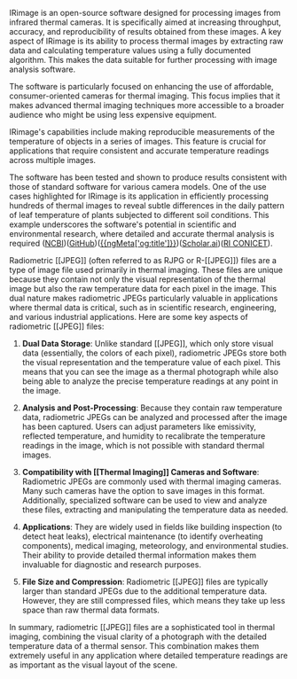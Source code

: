 IRimage is an open-source software designed for processing images from infrared thermal cameras. It is specifically aimed at increasing throughput, accuracy, and reproducibility of results obtained from these images. A key aspect of IRimage is its ability to process thermal images by extracting raw data and calculating temperature values using a fully documented algorithm. This makes the data suitable for further processing with image analysis software.

The software is particularly focused on enhancing the use of affordable, consumer-oriented cameras for thermal imaging. This focus implies that it makes advanced thermal imaging techniques more accessible to a broader audience who might be using less expensive equipment.

IRimage's capabilities include making reproducible measurements of the temperature of objects in a series of images. This feature is crucial for applications that require consistent and accurate temperature readings across multiple images.

The software has been tested and shown to produce results consistent with those of standard software for various camera models. One of the use cases highlighted for IRimage is its application in efficiently processing hundreds of thermal images to reveal subtle differences in the daily pattern of leaf temperature of plants subjected to different soil conditions. This example underscores the software's potential in scientific and environmental research, where detailed and accurate thermal analysis is required​ ([NCBI](https://www.ncbi.nlm.nih.gov/pmc/articles/PMC9138121/#:~:text=IRimage%20processes%20thermal%20images%2C%20extracting,processing%20using%20image%20analysis%20software))​​ ([GitHub](https://github.com/gpereyrairujo/IRimage#:~:text=IRimage%20Open%20source%20software%20for,oriented%20cameras))​​ ([{{ngMeta['og:title']}}](https://bio.tools/irimage#!#:~:text=IRimage%3A%20Open%20source%20software%20for,oriented%20cameras))​​ ([Scholar.ai](https://www.semanticscholar.org/paper/IRimage%3A-open-source-software-for-processing-images-Irujo/92f84f255b4e79b046957a27323c19e1ad73543e#:~:text=IRimage%20processes%20thermal%20images%2C%20extracting,accuracy%20and%20reproducibility%20of))​​ ([RI CONICET](https://ri.conicet.gov.ar/handle/11336/209733#:~:text=IRimage%E2%80%99s%20results%20were%20consistent%20with,subjected%20to%20different%20soil))​.

Radiometric [[JPEG]] (often referred to as RJPG or R-[[JPEG]]) files are a type of image file used primarily in thermal imaging. These files are unique because they contain not only the visual representation of the thermal image but also the raw temperature data for each pixel in the image. This dual nature makes radiometric JPEGs particularly valuable in applications where thermal data is critical, such as in scientific research, engineering, and various industrial applications. Here are some key aspects of radiometric [[JPEG]] files:

1. **Dual Data Storage**: Unlike standard [[JPEG]], which only store visual data (essentially, the colors of each pixel), radiometric JPEGs store both the visual representation and the temperature value of each pixel. This means that you can see the image as a thermal photograph while also being able to analyze the precise temperature readings at any point in the image.
    
2. **Analysis and Post-Processing**: Because they contain raw temperature data, radiometric JPEGs can be analyzed and processed after the image has been captured. Users can adjust parameters like emissivity, reflected temperature, and humidity to recalibrate the temperature readings in the image, which is not possible with standard thermal images.
    
3. **Compatibility with [[Thermal Imaging]] Cameras and Software**: Radiometric JPEGs are commonly used with thermal imaging cameras. Many such cameras have the option to save images in this format. Additionally, specialized software can be used to view and analyze these files, extracting and manipulating the temperature data as needed.
    
4. **Applications**: They are widely used in fields like building inspection (to detect heat leaks), electrical maintenance (to identify overheating components), medical imaging, meteorology, and environmental studies. Their ability to provide detailed thermal information makes them invaluable for diagnostic and research purposes.
    
5. **File Size and Compression**: Radiometric [[JPEG]] files are typically larger than standard JPEGs due to the additional temperature data. However, they are still compressed files, which means they take up less space than raw thermal data formats.
    

In summary, radiometric [[JPEG]] files are a sophisticated tool in thermal imaging, combining the visual clarity of a photograph with the detailed temperature data of a thermal sensor. This combination makes them extremely useful in any application where detailed temperature readings are as important as the visual layout of the scene.
